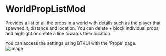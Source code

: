 # WorldPropListMod
Provides a list of all the props in a world with details such as the player that spawned it, distance and location. You can delete + block individual props and highlight or create a line towards their location.     
     
You can access the settings using BTKUI with the 'Props' page.    
![image](https://user-images.githubusercontent.com/81605232/228101883-2bf65bef-fe4b-414e-bd91-0895a55873fb.png)     
      
 
